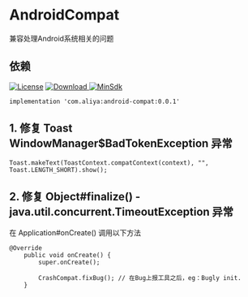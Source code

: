 # AndroidCompat
兼容处理Android系统相关的问题

## 依赖

[![License](https://img.shields.io/badge/License-Apache%202.0-337ab7.svg)](https://www.apache.org/licenses/LICENSE-2.0)
[![Download](https://api.bintray.com/packages/a-liya/maven/android-compat/images/download.svg) ](https://bintray.com/a-liya/maven/android-compat/_latestVersion)
[![MinSdk](https://img.shields.io/badge/%20MinSdk%20-%2014%20-f0ad4e.svg)](https://android-arsenal.com/api?level=14)

```
implementation 'com.aliya:android-compat:0.0.1'
```

## 1. 修复 Toast WindowManager$BadTokenException 异常

```
Toast.makeText(ToastContext.compatContext(context), "", Toast.LENGTH_SHORT).show();
```

## 2. 修复 Object#finalize() - java.util.concurrent.TimeoutException 异常

在 Application#onCreate() 调用以下方法

```
@Override
    public void onCreate() {
        super.onCreate();

        CrashCompat.fixBug(); // 在Bug上报工具之后，eg：Bugly init.
    }
```